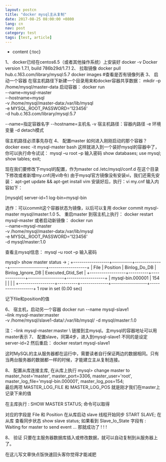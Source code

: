 ```yaml
---
layout: postcn
title: "docker mysql主从复制"
date: 2017-08-25 08:00:00 +0800
lang: cn
nav: post
category: test
tags: [test, article]
---
```


* content
{:toc}

1、	docker已经在centos6.5（或者其他操作系统）上安装好
docker -v
Docker version 1.7.1, build 786b29d/1.7.1
2、	拉取镜像
docker pull hub.c.163.com/library/mysql:5.7
docker images  #查看是否有镜像列表
3、	启动一个容器
在宿主机路径下新建一个目录用来和docker容器共享数据：
mkdir –p /home/mysql/master-data
启动容器：
docker run \
--name=mysql-master \
--hostname=mysql \
-v /home/mysql/master-data:/var/lib/mysql \
-e MYSQL_ROOT_PASSWORD='123456' \
-d hub.c.163.com/library/mysql:5.7

--name=指定容器名字
--hostname=主机名
-v 宿主机路径：容器内路径 
-e 环境变量
-d detach模式

宿主机路径必须事先存在
4、	配置master
如何进入刚刚启动的那个容器？
docker exec -it mysql-master bash 
这样就进入到一个装好mysql的容器中了，你可以执行命令试试：
mysql –u root –p
输入密码
show databases;
use mysql;
show tables;
exit;










现在我们要修改下mysql的配置，作为master
cd /etc/mysql/conf.d
在这个目录下修改或者新增my.cnf(用vi命令)
由于mysql官方镜像没有安装vi，我们还需先安装：
apt-get update && apt-get install vim
安装好后，执行：vi my.cnf
输入内容如下：


[mysqld]
server-id=1
log-bin=mysql-bin


选作：可以commit这个容器状态为镜像，以后可以复用
docker commit mysql-master mysql/master:1.0
5、	重启master
到宿主机上执行：
docker restart mysql-master
或者启动新镜像：
docker run \
--name=mysql-master \
-v /home/mysql/master-data:/var/lib/mysql \
-e MYSQL_ROOT_PASSWORD='123456' \
-d mysql/master:1.0

查看主mysql信息：
mysql –u root –p
输入密码

mysql> show master status
    -> ;
+------------------+----------+--------------+------------------+-------------------+
| File             | Position | Binlog_Do_DB | Binlog_Ignore_DB | Executed_Gtid_Set |
+------------------+----------+--------------+------------------+-------------------+
| mysql-bin.000001 |      154 |              |                  |                   |
+------------------+----------+--------------+------------------+-------------------+
1 row in set (0.00 sec)

记下file和position的值

6、	宿主机，启动另一个容器
docker run --name mysql-slave1 \
–link mysql-master:master \
-v /home/mysql/slave1-data/:/var/lib/mysql/ -d mysql/master:1.0

注：–link mysql-master:master \  链接到主mysql。主mysql的容器地址可以用master表示
7、	配置slave，同第4步，进入到mysql-slave1
不同的是设定server-id=2
然后重启：
docker restart mysql-slave1

这时MySQL的主从服务器都在运行中，需要读者自行保证两边的数据相同。只有当两台服务器的数据都一样的时候，才能建立主从复制连接。

8、
配置从库连接主库, 在从库上执行 
mysql> change master to master_host='master', master_port=3306, master_user='root', master_log_file='mysql-bin.000001', master_log_pos=154;        
最后两项
MASTER_LOG_FILE 和  MASTER_LOG_POS 就是刚才我们在master上记录下来的值

在主库执行 : SHOW MASTER STATUS; 命令可以取得
 
对应的字段是 File 和 Position
在从库启动 slave 线程开始同步
START SLAVE;
在从库 查看同步状态
show slave status;
如果看到 Slave_Io_State 字段有 :
Waiting for master to send event ... 
那就成功了 ! ! !

8、	验证
只要在主服务器数据库插入或修改数据，就可以自动复制到从服务器上了。



<!-- more -->
在这儿写文章快点饭快速回头客你觉得才能减肥 
